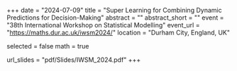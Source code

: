 +++
date = "2024-07-09"
title = "Super Learning for Combining Dynamic Predictions for Decision-Making"
abstract = ""
abstract_short = ""
event = "38th International Workshop on Statistical Modelling"
event_url = "https://maths.dur.ac.uk/iwsm2024/"
location = "Durham City, England, UK"

selected = false
math = true

url_slides = "pdf/Slides/IWSM_2024.pdf"
+++
